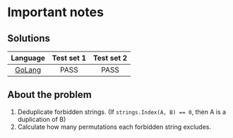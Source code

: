 # Important notes

## Solutions

|       Language       | Test set 1 | Test set 2 |
|:--------------------:|:----------:|:----------:|
| [GoLang](buttons.go) |    PASS    |    PASS    |

## About the problem

1. Deduplicate forbidden strings. (If `strings.Index(A, B) == 0`, then A is a duplication of B)
2. Calculate how many permutations each forbidden string excludes.
